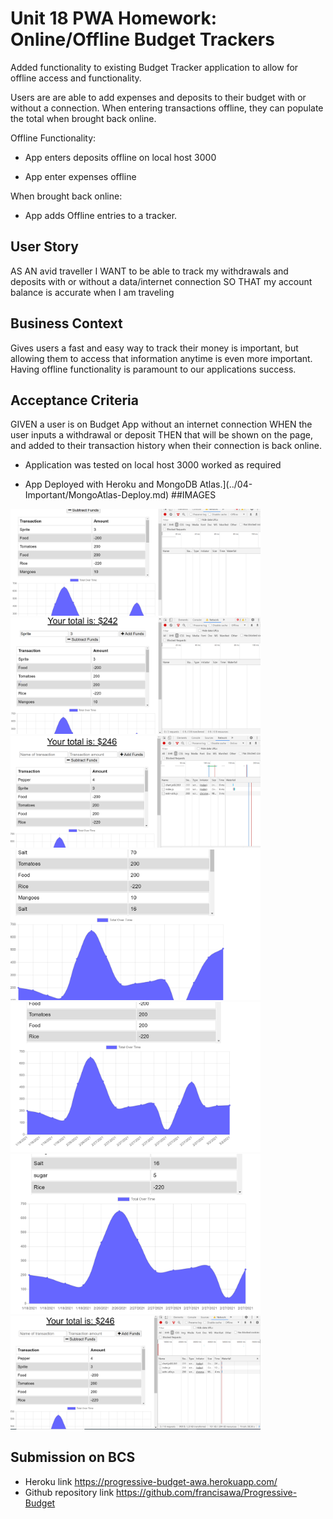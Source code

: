 # Unit 18 PWA Homework: Online/Offline Budget Trackers
Added functionality to existing Budget Tracker application to allow for offline access and functionality.

Users are are able to add expenses and deposits to their budget with or without a connection. When entering transactions offline, they can populate the total when brought back online.

Offline Functionality:

  * App enters deposits offline on local host 3000

  * App enter expenses offline

When brought back online:

  * App adds Offline entries to a tracker.

## User Story
AS AN avid traveller
I WANT to be able to track my withdrawals and deposits with or without a data/internet connection
SO THAT my account balance is accurate when I am traveling

## Business Context

Gives users a fast and easy way to track their money is important, but allowing them to access that information anytime is even more important. Having offline functionality is paramount to our applications success.


## Acceptance Criteria
GIVEN a user is on Budget App without an internet connection
WHEN the user inputs a withdrawal or deposit
THEN that will be shown on the page, and added to their transaction history when their connection is back online.

  * Application was tested on local host 3000 worked as required

* App Deployed with Heroku and MongoDB Atlas.](../04-Important/MongoAtlas-Deploy.md)
##IMAGES
<img src="/images/ProgresBgt.PNG" width ="400">
<img src="/images/ProgresBgt1.PNG" width ="400">
<img src="/images/ProgresBgt3.PNG" width ="400">
<img src="/images/bget.png" width ="400">
<img src="/images/bgtchart.PNG" width ="400">
<img src="/images/progressive Bgt.PNG" width ="400">
<img src="/images/progressive2 Bgt.png" width ="400">




## Submission on BCS
* Heroku link
 https://progressive-budget-awa.herokuapp.com/
* Github repository link
 https://github.com/francisawa/Progressive-Budget

